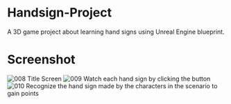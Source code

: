 # Handsign-Project
  A 3D game project about learning hand signs using Unreal Engine blueprint.
# Screenshot
  ![008](https://user-images.githubusercontent.com/72328028/138676600-cf9cc216-ae8c-4047-8465-3d6fe0f6a8dc.jpg)
  Title Screen
  ![009](https://user-images.githubusercontent.com/72328028/138676616-abea103d-1e49-45b4-9f41-df01d05acef7.jpg)
  Watch each hand sign by clicking the button 
  ![010](https://user-images.githubusercontent.com/72328028/138676631-61f402cc-3df8-43b1-8b83-e09bc222b5c6.jpg)
  Recognize the hand sign made by the characters in the scenario to gain points
